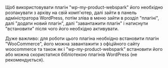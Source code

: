 Щоб використовувати плагін "wp-my-product-webspark" його необхідно розпакувати з архіву на свій комп'ютер, далі зайти в панель адміністратора WordPress, потім зліва в меню зайти в розділ "плагіні", далі "додати новий плагін", далі "завантажити плагін" і натиснути "встановити" після чого його необхідно активувати.

Дуже важливо: для роботи цього плагіна необхідно встановити плагін "WooCommerce", його можна завантажити з офіційного сайту woocommerce та також як і "wp-my-product-webspark" встановити його або можна скористатися бібліотекою плагінів WordPress (не рекомендується).
